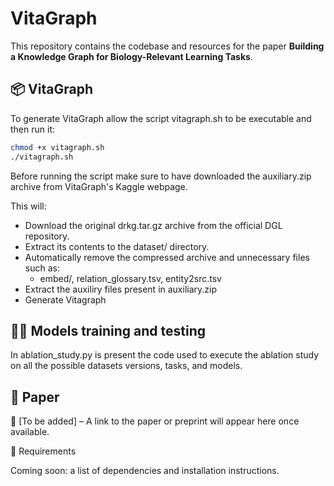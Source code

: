# VitaGraph

This repository contains the codebase and resources for the paper **Building a Knowledge Graph for Biology-Relevant Learning Tasks**.

## 📦 VitaGraph

To generate VitaGraph allow the script vitagraph.sh to be executable and then run it:

   ```bash
   chmod +x vitagraph.sh
   ./vitagraph.sh
   ```

Before running the script make sure to have downloaded the auxiliary.zip archive from VitaGraph's Kaggle webpage.

This will:

- Download the original drkg.tar.gz archive from the official DGL repository.
- Extract its contents to the dataset/ directory.
- Automatically remove the compressed archive and unnecessary files such as:
  - embed/, relation_glossary.tsv, entity2src.tsv
- Extract the auxiliry files present in auxiliary.zip
- Generate Vitagraph

## 🏋️‍♀️ Models training and testing

In ablation_study.py is present the code used to execute the ablation study on all the possible datasets versions, tasks, and models.

## 📄 Paper

📌 [To be added] – A link to the paper or preprint will appear here once available.

🔧 Requirements

Coming soon: a list of dependencies and installation instructions.
